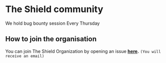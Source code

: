 # The Shield community
We hold bug bounty session Every Thursday

## How to join the organisation
You can join The Shield Organization by opening an issue **[here](https://github.com/Th3-Shield/support/issues/new?assignees=&labels=Invitation+to+the+community&template=invitation.yml&title=Please+invite+me+to+The+Shield+GitHub+Community+Organization).** `(You will receive an email)`
